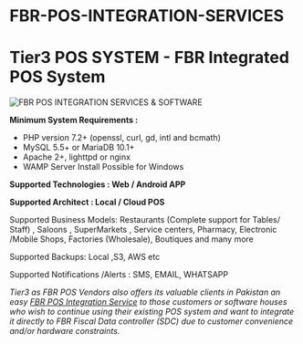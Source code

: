 # FBR-POS-INTEGRATION-SERVICES

<h1>Tier3 POS SYSTEM - FBR Integrated POS System</h1>

![FBR POS INTEGRATION SERVICES & SOFTWARE](https://tier3.pk/wp-content/uploads/2021/08/fbr-integration-software-service-pos-pakistan.jpg)

<b>Minimum System Requirements :</b> 

- PHP version 7.2+ (openssl, curl, gd, intl and bcmath)
- MySQL 5.5+ or MariaDB 10.1+
- Apache 2+, lighttpd or nginx
- WAMP Server Install Possible for Windows

**Supported Technologies : Web / Android APP**

**Supported Architect : Local / Cloud POS**

Supported Business Models: Restaurants (Complete support for Tables/ Staff) , Saloons , SuperMarkets , Service centers, Pharmacy, Electronic /Mobile Shops, Factories (Wholesale), Boutiques and many more

Supported Backups: Local ,S3, AWS etc

Supported Notifications /Alerts : SMS, EMAIL, WHATSAPP

_Tier3 as FBR POS Vendors also offers its valuable clients in Pakistan an easy [FBR POS Integration Service](https://tier3.pk/fbr-pos-integration/) to those customers or software houses who wish to continue using their existing POS system and want to integrate it directly to FBR Fiscal Data controller (SDC) due to customer convenience and/or hardware constraints._
